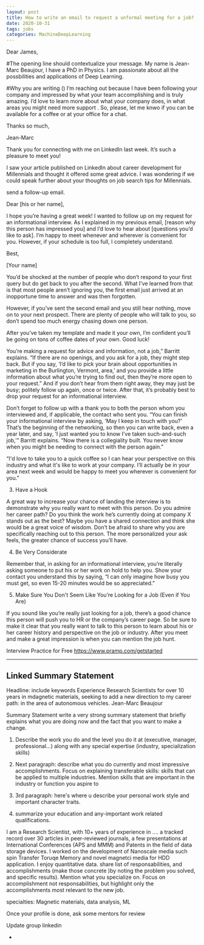 ```yaml
---
layout: post
title: How to write an email to request a unformal meeting for a job?
date: 2020-10-31
tags: jobs
categories: MachineDeepLearning
---
```



Dear James,

#The opening line should contextualize your message.
My name is Jean-Marc Beaujour, I have a PhD in Physics. I am passionate about all the possbilities and applications of Deep Learning. 

#Why you are writing ()
I’m reaching out because I have been following your company and impressed by what your team accomplishing and is truly amazing. I’d love to learn more about what your company does, in what areas you might need more support . So, please, let me knwo if you can be available for a coffee or at your office for a chat.


Thanks so much,

Jean-Marc



Thank you for connecting with me on LinkedIn last week. It’s such a pleasure to meet you!

I saw your article published on LinkedIn about career development for Millennials and thought it offered some great advice. I was wondering if we could speak further about your thoughts on job search tips for Millennials.





send a follow-up email.

Dear [his or her name],

I hope you’re having a great week! I wanted to follow up on my request for an informational interview. As I explained in my previous email, [reason why this person has impressed you] and I’d love to hear about [questions you’d like to ask]. I’m happy to meet whenever and wherever is convenient for you. However, if your schedule is too full, I completely understand.

Best,

[Your name]

You’d be shocked at the number of people who don’t respond to your first query but do get back to you after the second. What I’ve learned from that is that most people aren’t ignoring you, the first email just arrived at an inopportune time to answer and was then forgotten.

However, if you’ve sent the second email and you still hear nothing, move on to your next prospect. There are plenty of people who will talk to you, so don’t spend too much energy chasing down one person. 


After you’ve taken my template and made it your own, I’m confident you’ll be going on tons of coffee dates of your own. Good luck!


You’re making a request for advice and information, not a job,” Barritt explains. “If there are no openings, and you ask for a job, they might step back. But if you say, ‘I’d like to pick your brain about opportunities in marketing in the Burlington, Vermont, area,’ and you provide a little information about what you’re trying to find out, then they’re more open to your request.” And if you don’t hear from them right away, they may just be busy; politely follow up again, once or twice. After that, it’s probably best to drop your request for an informational interview.


Don’t forget to follow up with a thank you to both the person whom you interviewed and, if applicable, the contact who sent you. “You can finish your informational interview by asking, ‘May I keep in touch with you?’ That’s the beginning of the networking, so then you can write back, even a year later, and say, ‘I just wanted you to know I’ve taken such-and-such job,’” Barritt explains. “Now there is a collegiality built. You never know when you might be needing to connect with the person again.”


 “I'd love to take you to a quick coffee so I can hear your perspective on this industry and what it's like to work at your company. I’ll actually be in your area next week and would be happy to meet you wherever is convenient for you.”


3. Have a Hook

A great way to increase your chance of landing the interview is to demonstrate why you really want to meet with this person. Do you admire her career path? Do you think the work he’s currently doing at company X stands out as the best? Maybe you have a shared connection and think she would be a great voice of wisdom. Don’t be afraid to share why you are specifically reaching out to this person. The more personalized your ask feels, the greater chance of success you’ll have.


4. Be Very Considerate

Remember that, in asking for an informational interview, you’re literally asking someone to put his or her work on hold to help you. Show your contact you understand this by saying, “I can only imagine how busy you must get, so even 15-20 minutes would be so appreciated.”


5. Make Sure You Don't Seem Like You’re Looking for a Job (Even if You Are)

If you sound like you’re really just looking for a job, there’s a good chance this person will push you to HR or the company’s career page. So be sure to make it clear that you really want to talk to this person to learn about his or her career history and perspective on the job or industry. After you meet and make a great impression is when you can mention the job hunt.



Interview Practice for Free
https://www.pramp.com/getstarted




----------------------
Linked Summary Statement
----------------------

Headline: include keywords
Experience Research Scientists for over 10 years in mdagnetic materials, seeking to add a new direction to my career path: in the area of autonomous vehicles.
Jean-Marc Beaujour



Summary Statement
write a very strong summary statement that briefly explains what you are doing now and the fact that you want to make a change.


1) Describe the work you do and the level you do it at (executive, manager, professional...) along with any special expertise (industry, specialization skills)


2) Next paragraph: describe what you do currently and most impressive accomplishments.
Focus on explaining transferable skills: skills that can be applied to multiple industries.
Mention skills that are  important in the industry or function you aspire to

3) 3rd paragraph: here's where u describe your personal work style and important character traits.
4) summarize your education and any-important work related qualifications.

I am a Research Scientist, with 10+ years of experience in .... a tracked record over 30 articles in peer-reviewed journals, a few presentations at International Conferences (APS and MMM) and Patents in the field of data storage devices. I worked on the development of Nanoscale media such spin Transfer Toruqe Memory and novel magnetci media for HDD application. I enjoy quantitative data.
share list of responsabilities, and accomplishments (make those concrete )by noting the problem you solved, and specific results). Mention what you specialize on.
Focus on accomplishment not responsabilities, but highlight only the accomplishments most relevant to the new job.

specialties: Magnetic materials, data analysis, ML

Once your profile is done, ask some mentors for review

Update group linkedin

-